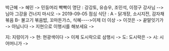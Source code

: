 박근혜 -> 혜민 -> 민둥머리 빡빡이 명단 : 강강토, 유승우, 조민석, 이정구 강사님 --> 님아 그강을 건너지 마시오 -> 2019-09-05 점심 식단 : A - 닭개장, 소시지전, 감자채볶음 B- 불고기 볶음밥, 꼬마돈가스, 식혜---->이제 더 이상 -> 이것은 -> 끝말잇기가 -> 아닙니다 -> 지현으로 이행시를 해보세요 ->

지: 지렁이가 -> 현: 현광색이다 -> 이제 도시락으로 삼행시 -> 도: 도시락은 -> 시: 시어머니가 ->